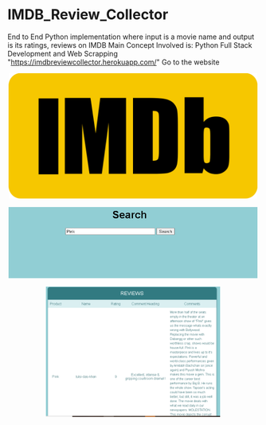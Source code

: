 # IMDB_Review_Collector
End to End Python implementation where input is a movie name and output is its ratings, reviews on IMDB
Main Concept Involved is: Python Full Stack Development and Web Scrapping
"https://imdbreviewcollector.herokuapp.com/"  Go to the website
<p align = "center">
  <img src = "imdb_logo.png" width="500" alt="accessibility text">
</p>
<p align = "center">
<img src="Capture1.PNG" width="500" alt="accessibility text">
</p>
<p align="center">
  <img src="Capture.PNG" width="350" title="hover text">
  
</p>


